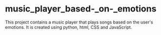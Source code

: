 # music_player_based-_on-_emotions
This project contains a music player that plays songs based on the user's emotions. It is created using python, html, CSS and JavaScript.
